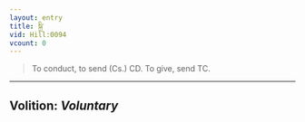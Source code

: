 ```yaml
---
layout: entry
title: སྐྲི་
vid: Hill:0094
vcount: 0
---
```

> To conduct, to send (Cs\.) CD\. To give, send TC\.

---
Volition: _Voluntary_
---

